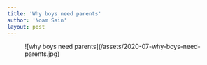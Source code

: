 ```yaml
---
title: 'Why boys need parents'
author: 'Noam Sain'
layout: post
---
```


<figure class="wp-block-image size-large">![why boys need parents](/assets/2020-07-why-boys-need-parents.jpg)</figure>